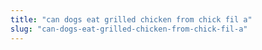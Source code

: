 ```yaml
---
title: "can dogs eat grilled chicken from chick fil a"
slug: "can-dogs-eat-grilled-chicken-from-chick-fil-a"
---
```



